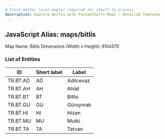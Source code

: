 ```yaml
---
# Front matter (even empty) required for Jekyll to process
description: Explore Bitlis with FusionCharts Maps – Detailed features for seamless integration. Try now & enhance your data visualization today! 
---
```


## JavaScript Alias: maps/bitlis

Map Name: Bitlis
Dimensions (Width x Height): 610x570





### List of Entities

ID | Short label | Label
---|---|---|
TR.BT.AD | AD | Adilcevaz
TR.BT.AH | AH | Ahlat
TR.BT.BT | BT | Bitlis
TR.BT.GU | GU | Güroymak		
TR.BT.HI | HI | Hizan
TR.BT.MU | MU | Mutki
TR.BT.TA | TA | Tatvan